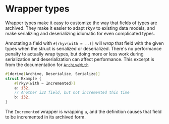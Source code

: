 # Wrapper types

Wrapper types make it easy to customize the way that fields of types are archived. They make it
easier to adapt rkyv to existing data models, and make serializing and deserializing idiomatic for
even complicated types.

Annotating a field with `#[rkyv(with = ..)]` will *wrap* that field with the given types when the
struct is serialized or deserialized. There's no performance penalty to actually wrap types, but
doing more or less work during serialization and deserialization can affect performance. This
excerpt is from the documentation for [`ArchiveWith`]

[`ArchiveWith`]: https://docs.rs/rkyv/0.7.1/rkyv/with/trait.ArchiveWith.html

```rs
#[derive(Archive, Deserialize, Serialize)]
struct Example {
    #[rkyv(with = Incremented)]
    a: i32,
    // Another i32 field, but not incremented this time
    b: i32,
}
```

The `Incremented` wrapper is wrapping `a`, and the definition causes that field to be incremented
in its archived form. 
